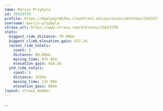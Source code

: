 ```yaml
---
name: Marcin Przybyla
id: 25633770
profile: https://dgalywyr863hv.cloudfront.net/pictures/athletes/25633770/12947173/2/large.jpg
username: marcin-przybyla
strava_url: https://www.strava.com/athletes/25633770
stats:
  biggest_ride_distance: 79.09km
  biggest_climb_elevation_gain: 637.2m
  recent_ride_totals:
    count: 5
    distance: 80.88km
    moving_time: 07h 02m
    elevation_gain: 418.2m
  ytd_ride_totals:
    count: 8
    distance: 153km
    moving_time: 11h 09m
    elevation_gain: 886m
layout: strava_member
--- 
```

...
